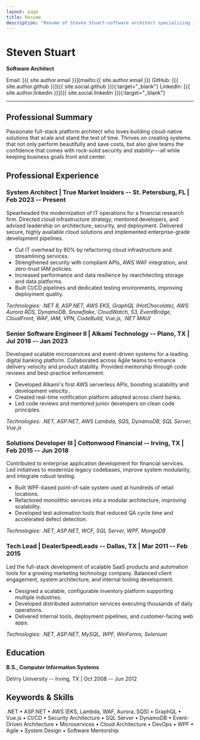 ```yaml
---
layout: page
title: Resume
description: "Resume of Steven Stuart—software architect specializing in cloud-native solutions, AWS, .NET, and scalable system design."
---
```


# Steven Stuart
**Software Architect**

Email: [{{ site.author.email }}](mailto:{{ site.author.email }})
GitHub: [{{ site.author.github }}]({{ site.social.github }}){:target="_blank"}
LinkedIn: [{{ site.author.linkedin }}]({{ site.social.linkedin }}){:target="_blank"}

---


## Professional Summary

Passionate full-stack platform architect who loves building cloud-native solutions that scale and stand the test of time. Thrives on creating systems that not only perform beautifully and save costs, but also give teams the confidence that comes with rock-solid security and stability---all while keeping business goals front and center.

## Professional Experience

### System Architect | True Market Insiders -- St. Petersburg, FL | Feb 2023 -- Present

Spearheaded the modernization of IT operations for a financial research firm. Directed cloud infrastructure strategy, mentored developers, and advised leadership on architecture, security, and deployment. Delivered secure, highly available cloud solutions and implemented enterprise-grade development pipelines.

- Cut IT overhead by 80% by refactoring cloud infrastructure and streamlining services.
- Strengthened security with compliant APIs, AWS WAF integration, and zero-trust IAM policies.
- Increased performance and data resilience by rearchitecting storage and data platforms.
- Built CI/CD pipelines and dedicated testing environments, improving deployment quality.

*Technologies: .NET 8, ASP.NET, AWS EKS, GraphQL (HotChocolate), AWS Aurora RDS, DynamoDB, Snowflake, CloudWatch, S3, EventBridge, CloudFront, WAF, IAM, VPN, CodeBuild, Vue.js, .NET MAUI*

### Senior Software Engineer II | Alkami Technology -- Plano, TX | Jul 2018 -- Jan 2023

Developed scalable microservices and event-driven systems for a leading digital banking platform. Collaborated across Agile teams to enhance delivery velocity and product stability. Provided mentorship through code reviews and best-practice enforcement.

- Developed Alkami's first AWS serverless APIs, boosting scalability and development velocity..
- Created real-time notification platform adopted across client banks.
- Led code reviews and mentored junior developers on clean code principles.

*Technologies: .NET, ASP.NET, AWS Lambda, SQS, DynamoDB, SQL Server, Vue.js*

### Solutions Developer III | Cottonwood Financial -- Irving, TX | Feb 2015 -- Jun 2018

Contributed to enterprise application development for financial services. Led initiatives to modernize legacy codebases, improve system modularity, and integrate robust testing.

- Built WPF-based point-of-sale system used at hundreds of retail locations.
- Refactored monolithic services into a modular architecture, improving scalability.
- Developed test automation tools that reduced QA cycle time and accelerated defect detection.

*Technologies: .NET, ASP.NET, WCF, SQL Server, WPF, MongoDB*

### Tech Lead | DealerSpeedLeads -- Dallas, TX | Mar 2011 -- Feb 2015

Led the full-stack development of scalable SaaS products and automation tools for a growing marketing technology company. Balanced client engagement, system architecture, and internal tooling development.

- Designed a scalable, configurable inventory platform supporting multiple industries.
- Developed distributed automation services executing thousands of daily operations.
- Delivered internal tools, deployment pipelines, and customer-facing web apps.

*Technologies: .NET, ASP.NET, MySQL, WPF, WinForms, Selenium*

## Education

**B.S., Computer Information Systems**

DeVry University -- Irving, TX | Oct 2008 -- Jun 2012

## Keywords & Skills

.NET • ASP.NET • AWS (EKS, Lambda, WAF, Aurora, SQS) • GraphQL • Vue.js • CI/CD • Security Architecture • SQL Server • DynamoDB • Event-Driven Architecture • Microservices • Cloud Architecture • DevOps • WPF • Agile • System Design • Software Mentorship